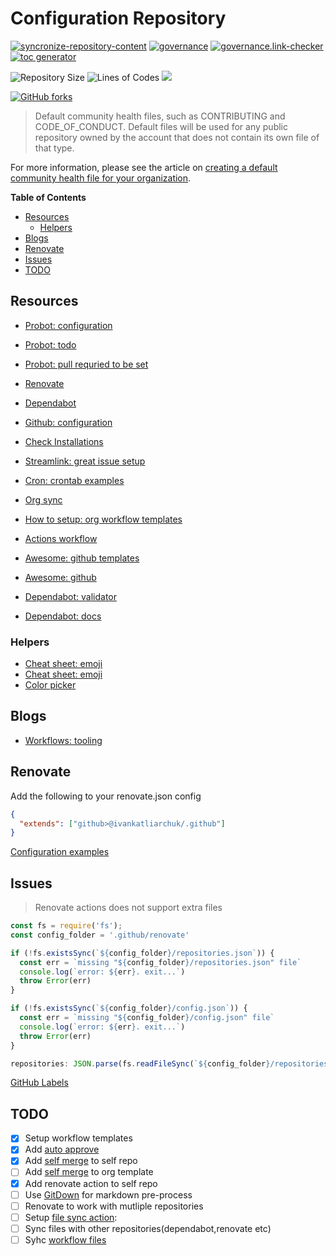 
# Configuration Repository

[![syncronize-repository-content][sync-badge]][sync-action]
[![governance][governance-badge]][governance-action]
[![governance.link-checker][governance.link-checker.badge]][governance.link-checker.status]
[![toc generator][toc-badge]][toc-action]

![Repository Size](https://img.shields.io/github/repo-size/ivankatliarchuk/.github)
![Lines of Codes](https://img.shields.io/tokei/lines/github/ivankatliarchuk/.github)
[![](https://img.shields.io/github/license/ivankatliarchuk/.github)](https://github.com/ivankatliarchuk/.github/LICENCE)

[![GitHub forks][forks.badge]][forks.url]

> Default community health files, such as CONTRIBUTING and CODE_OF_CONDUCT. Default files will be used for any public repository owned by the account that does not contain its own file of that type.

For more information, please see the article on [creating a default community health file for your organization](https://help.github.com/en/articles/creating-a-default-community-health-file-for-your-organization).

<!-- START doctoc generated TOC please keep comment here to allow auto update -->
<!-- DON'T EDIT THIS SECTION, INSTEAD RE-RUN doctoc TO UPDATE -->
**Table of Contents**

- [Resources](#resources)
  - [Helpers](#helpers)
- [Blogs](#blogs)
- [Renovate](#renovate)
- [Issues](#issues)
- [TODO](#todo)

<!-- END doctoc generated TOC please keep comment here to allow auto update -->

## Resources

- [Probot: configuration](https://github.com/probot/probot-config)
- [Probot: todo](https://github.com/settings/installations/15936645)
- [Probot: pull requried to be set](https://wei.github.io/pull/)
- [Renovate](https://renovate.whitesourcesoftware.com)
- [Dependabot](https://dependabot.com/)
- [Github: configuration][1]

- [Check Installations](https://github.com/settings/installations)

- [Streamlink: great issue setup](https://github.com/streamlink/streamlink/issues/new/choose)
- [Cron: crontab examples](https://crontab.guru)

- [Org sync](https://github.com/marketplace/actions/github-organization-sync-er)
- [How to setup: org workflow templates][how-to-org-template]
- [Actions workflow](https://github.com/actions/starter-workflows)

- [Awesome: github templates](https://github.com/devspace/awesome-github-templates)
- [Awesome: github](https://github.com/phillipadsmith/awesome-github)

- [Dependabot: validator](https://dependabot.com/docs/config-file/validator)
- [Dependabot: docs][dependabot.docs]

### Helpers

- [Cheat sheet: emoji](https://github.com/ikatyang/emoji-cheat-sheet)
- [Cheat sheet: emoji](https://gist.github.com/rxaviers/7360908)
- [Color picker](https://imagecolorpicker.com/color-code/9ca49e)

## Blogs

- [Workflows: tooling](https://github.com/anna-money/workflow-tools)

## Renovate

Add the following to your renovate.json config

```json
{
  "extends": ["github>@ivankatliarchuk/.github"]
}
```

[Configuration examples](https://github.com/ng-easy/renovate-config)

## Issues

> Renovate actions does not support extra files

```js
const fs = require('fs');
const config_folder = '.github/renovate'

if (!fs.existsSync(`${config_folder}/repositories.json`)) {
  const err = `missing "${config_folder}/repositories.json" file`
  console.log(`error: ${err}. exit...`)
  throw Error(err)
}

if (!fs.existsSync(`${config_folder}/config.json`)) {
  const err = `missing "${config_folder}/config.json" file`
  console.log(`error: ${err}. exit...`)
  throw Error(err)
}

repositories: JSON.parse(fs.readFileSync(`${config_folder}/repositories.json`), 'utf8'),
```

[GitHub Labels](https://github.com/ivankatliarchuk/.github/labels)

## TODO

- [X] Setup workflow templates
- [X] Add [auto approve][auto-approve]
- [X] Add [self merge][self-merge] to self repo
- [ ] Add [self merge][self-merge] to org template
- [X] Add renovate action to self repo
- [ ] Use [GitDown](https://github.com/gajus/gitdown) for markdown pre-process
- [ ] Renovate to work with mutliple repositories
- [ ] Setup [file sync action][file-sync-aciton]:
- [ ] Sync files with other repositories(dependabot,renovate etc)
- [ ] Syhc [workflow files](https://github.com/varunsridharan/action-github-workflow-sync)

<!-- resources -->
[1]: https://docs.github.com/en/communities/setting-up-your-project-for-healthy-contributions/creating-a-default-community-health-file
[governance-badge]: https://github.com/ivankatliarchuk/.github/actions/workflows/governance-bot.yml/badge.svg
[governance-action]: https://github.com/ivankatliarchuk/.github/actions/workflows/governance-bot.yml
[toc-badge]: https://github.com/ivankatliarchuk/.github/actions/workflows/toc.yml/badge.svg
[toc-action]: https://github.com/ivankatliarchuk/.github/actions/workflows/toc.yml
[sync-badge]: https://github.com/ivankatliarchuk/.github/actions/workflows/fork-sync.yml/badge.svg
[sync-action]: https://github.com/ivankatliarchuk/.github/actions/workflows/fork-sync.yml
[auto-approve]: https://github.com/search?o=desc&q=hmarr%2Fauto-approve-action+path%3A.github%2Fworkflows+language%3AYAML&s=&type=Code
[self-merge]: https://github.com/search?o=desc&q=orta%2Fcode-owner-self-merge+path%3A.github%2Fworkflows+language%3AYAML&s=&type=Code
[how-to-org-template]: https://docs.github.com/en/actions/learn-github-actions/sharing-workflows-with-your-organization
[file-sync-aciton]: https://github.com/marketplace/actions/file-sync
[governance.link-checker.badge]: https://github.com/ivankatliarchuk/.github/actions/workflows/governance.links-checker.yml/badge.svg
[governance.link-checker.status]: https://github.com/ivankatliarchuk/.github/actions/workflows/governance.links-checker.yml
[forks.badge]: https://img.shields.io/github/forks/ivankatliarchuk/.github.svg?style=social&label=Fork
[forks.url]: https://github.com/ivankatliarchuk/.github/network/members
[dependabot.docs]: https://docs.github.com/en/code-security/supply-chain-security/configuration-options-for-dependency-updates#about-the-dependabotyml-file
